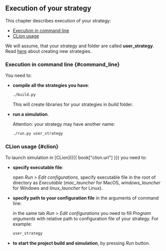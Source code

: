 ## Execution of your strategy

This chapter describes execution of your strategy:

- [Execution in command line](#command_line)
- [CLion usage](#clion)

We will assume, that your strategy and folder are called **user_strategy**.
Read [here](add_strategy.md) about creating new strategies.

### Execution in command line {#command_line}

You need to:

- **compile all the strategies you have**:

  ```bash
  ./build.py
  ```

  This will create libraries for your strategies in *build* folder.

- **run a simulation**.

  Attention: your strategy may have another name:

  ```bash
  ./run.py user_strategy
  ```

### CLion usage {#clion}

To launch simulation in [CLion](({{ book["clion.url"] }}) you need to:

- **specify executable file**:

  open *Run > Edit configurations*, specify executable file in the root of directory as *Executable* (*mac_launcher* for MacOS, *windows_launcher* for Windows and *linux_launcher* for Linux).

- **specify path to your configuration file** in the arguments of command line:

  in the same tab *Run > Edit configurations* you need to fill *Program arguments* with relative path to configuration file of your strategy.
  For example:

  ```bash
  user_strategy
  ```

- **to start the project build and simulation**, by pressing *Run* button.
